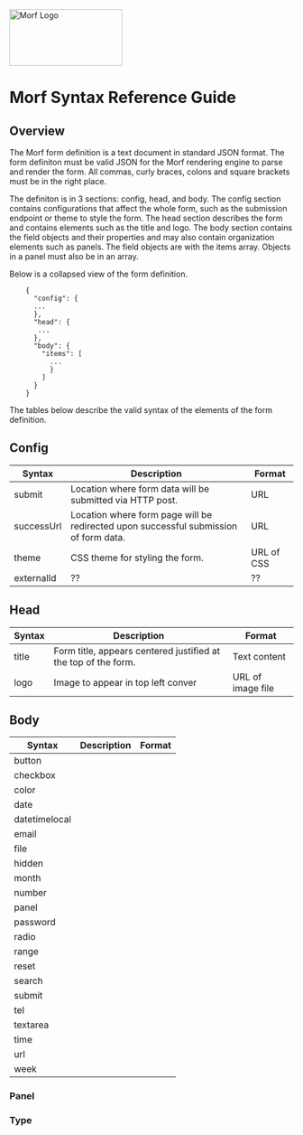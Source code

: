 <img src="https://uploads-ssl.webflow.com/61e714dee6e03a006b829c3a/621cf6cde8ae4f61b08896b4_MORF%20Logo.svg" width="200" height="100" alt="Morf Logo">

# Morf Syntax Reference Guide

## Overview
The Morf form definition is a text document in standard JSON format. The form definiton must be valid JSON for the Morf rendering engine to parse and render the form.  All commas, curly braces, colons and square brackets must be in the right place. 


The definiton is in 3 sections: config, head, and body.
The config section contains configurations that affect the whole form, such as the submission endpoint or theme to style the form. The head section describes the form and contains elements such as the title and logo. The body section contains the field objects and their properties and may also contain organization elements such as panels.  The field objects are with the items array.  Objects in a panel must also be in an array. 

Below is a collapsed view of the form definition.

        {
          "config": {
          ...
          },
          "head": {
           ...
          },
          "body": {
            "items": [
              ...
              }
            ]
          }
        }

The tables below describe the valid syntax of the elements of the form definition.

## Config

| Syntax      | Description | Format |
| ----------- | ----------- | -------- |
| submit     | Location where form data will be submitted via HTTP post.   |   URL       |
| successUrl   | Location where form page will be redirected upon successful submission of form data.        |    URL      |
| theme  | CSS theme for styling the form.        |     URL of CSS    |
|   externalId     | ??        |   ??   |      
    

## Head
  
  | Syntax      | Description | Format |
| ----------- | ----------- | -------- |
| title     | Form title, appears centered justified at the top of the form.  |  Text content       |
| logo   | Image to appear in top left conver       |    URL of image file     |


## Body



  | Syntax      | Description | Format |
| ----------- | ----------- | -------- |
| button      |   |    |
| checkbox      |   |    |
| color      |   |    |
| date      |   |    |
| datetimelocal      |   |    |
| email      |   |    |
| file      |   |    |
| hidden      |   |    |
| month      |   |    |
| number      |   |    |
| panel      |   |    |
| password      |   |    |
| radio      |   |    |
| range      |   |    |
| reset      |   |    |
| search      |   |    |
| submit      |   |    |
| tel      |   |    |
| textarea      |   |    |
|  time     |   |    |
|  url     |   |    |
|  week     |   |    |


### Panel

### Type
